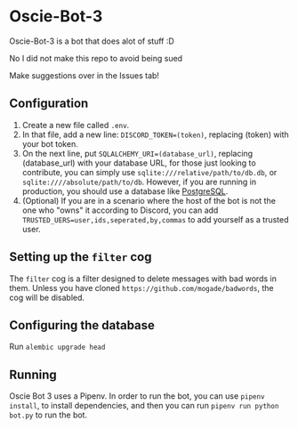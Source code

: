 # Oscie-Bot-3
Oscie-Bot-3 is a bot that does alot of stuff :D

No I did not make this repo to avoid being sued

Make suggestions over in the Issues tab!
## Configuration
1. Create a new file called `.env`.
2. In that file, add a new line: `DISCORD_TOKEN=(token)`, replacing (token) with your bot token.
3. On the next line, put `SQLALCHEMY_URI=(database_url)`, replacing (database_url) with your database URL, for those just looking to contribute, you can simply use `sqlite:///relative/path/to/db.db`, or `sqlite:////absolute/path/to/db`. However, if you are running in production, you should use a database like [PostgreSQL](https://www.postgresql.org/).
4. (Optional) If you are in a scenario where the host of the bot is not the one who "owns" it according to Discord, you can add `TRUSTED_UERS=user,ids,seperated,by,commas` to add yourself as a trusted user.
## Setting up the `filter` cog
The `filter` cog is a filter designed to delete messages with bad words in them.
Unless you have cloned `https://github.com/mogade/badwords`, the cog will be disabled.

## Configuring the database
Run `alembic upgrade head`

## Running
Oscie Bot 3 uses a Pipenv. In order to run the bot, you can use `pipenv install`, to install dependencies, and then you can run `pipenv run python bot.py` to run the bot.
